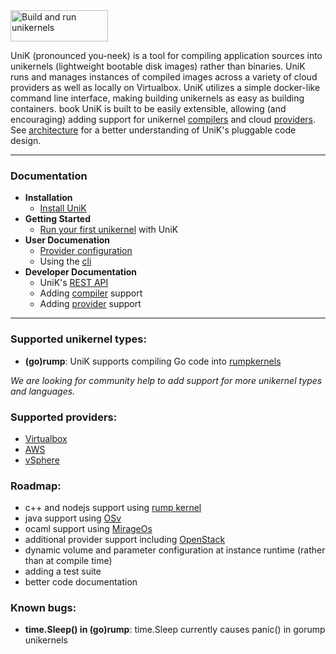 <img src="http://i.imgur.com/JlcRvmL.png" alt="Build and run unikernels" width="156" height="50">

UniK (pronounced you-neek) is a tool for compiling application sources into unikernels (lightweight bootable disk images) rather than binaries. UniK runs and manages instances of compiled images across a variety of cloud providers as well as locally on Virtualbox. UniK utilizes a simple docker-like command line interface, making building unikernels as easy as building containers.
book
UniK is built to be easily extensible, allowing (and encouraging) adding support for unikernel [compilers](docs/compilers/README.md) and cloud  [providers](docs/providers/README.md). See [architecture](docs/architecture.md) for a better understanding of UniK's pluggable code design.

---
### Documentation
- **Installation**
  - [Install UniK](docs/install.md)
- **Getting Started**
  - [Run your first unikernel](docs/getting_started.md) with UniK
- **User Documenation**
  - [Provider configuration](docs/config.md)
  - Using the [cli](docs/cli.md)
- **Developer Documentation**
  - UniK's [REST API](docs/api.md)
  - Adding [compiler](docs/compilers/README.md) support
  - Adding [provider](docs/providers/README.md) support

---
### Supported unikernel types:
* **(go)rump**: UniK supports compiling Go code into [rumpkernels](docs/compilers/rump.md)

*We are looking for community help to add support for more unikernel types and languages.*

### Supported providers:
* [Virtualbox](docs/providers/virtualbox.md)
* [AWS](docs/providers/aws.md)
* [vSphere](docs/providers/vsphere.md)

### Roadmap:
* c++ and nodejs support using [rump kernel](http://rumpkernel.org)
* java support using [OSv](http://osv.io/)
* ocaml support using [MirageOs](https://mirage.io/)
* additional provider support including [OpenStack](https://www.openstack.org/)
* dynamic volume and parameter configuration at instance runtime (rather than at compile time)
* adding a test suite
* better code documentation

### Known bugs:
* **time.Sleep() in (go)rump**: time.Sleep currently causes panic() in gorump unikernels
